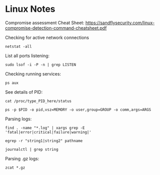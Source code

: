 # Linux Notes

Compromise assessment Cheat Sheet:
https://sandflysecurity.com/linux-compromise-detection-command-cheatsheet.pdf

Checking for active network connections
```
netstat -all
```

List all ports listening:
```
sudo lsof -i -P -n | grep LISTEN
```

Checking running services:
```
ps aux
```

See details of PID:
```
cat /proc/type_PID_here/status
```
```
ps -p $PID -o pid,vsz=MEMORY -o user,group=GROUP -o comm,args=ARGS
```

Parsing logs:
```
find . -name "*.log" | xargs grep -E 'fatal|error|critical|failure|warning|'
```
```
egrep -r "string1|string2" pathname
```
```
journalctl | grep string
```
Parsing .gz logs:
```
zcat *.gz
```

